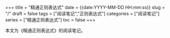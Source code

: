+++
title = "精通正则表达式"
date = {{date:YYYY-MM-DD HH:mm:ss}}
slug = "/"
draft = false
tags = ["阅读笔记","正则表达式"]
categories = ["阅读笔记"]
series = ["精通正则表达式"]
toc = false
+++


本文为《精通正则表达式》的阅读笔记。

## 
